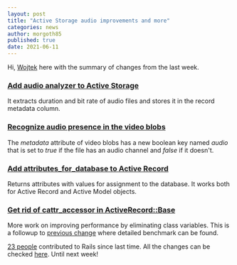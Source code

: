 ```yaml
---
layout: post
title: "Active Storage audio improvements and more"
categories: news
author: morgoth85
published: true
date: 2021-06-11
---
```


Hi, [Wojtek](https://twitter.com/morgoth85) here with the summary of changes from the last week.

### [Add audio analyzer to Active Storage](https://github.com/rails/rails/pull/42425)

It extracts duration and bit rate of audio files and stores it in the record metadata column.

### [Recognize audio presence in the video blobs](https://github.com/rails/rails/pull/42392)

The _metadata_ attribute of video blobs has a new boolean key named _audio_ that is set to _true_ if the file has an audio channel and _false_ if it doesn't.

### [Add attributes_for_database to Active Record](https://github.com/rails/rails/pull/42409)

Returns attributes with values for assignment to the database. It works both for Active Record and Active Model objects.

### [Get rid of cattr_accessor in ActiveRecord::Base](https://github.com/rails/rails/pull/42451)

More work on improving performance by eliminating class variables. This is a followup to [previous change](https://github.com/rails/rails/pull/42442) where detailed benchmark can be found.  
  


[23 people](https://contributors.rubyonrails.org/contributors/in-time-window/20210607-20210611) contributed to Rails since last time. All the changes can be checked [here](https://github.com/rails/rails/compare/@%7B2021-06-07%7D...main@%7B2021-06-11%7D). Until next week!
